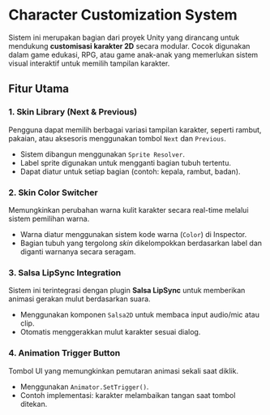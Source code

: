 #  Character Customization System

Sistem ini merupakan bagian dari proyek Unity yang dirancang untuk mendukung **customisasi karakter 2D** secara modular. Cocok digunakan dalam game edukasi, RPG, atau game anak-anak yang memerlukan sistem visual interaktif untuk memilih tampilan karakter.

##  Fitur Utama

### 1.  Skin Library (Next & Previous)
Pengguna dapat memilih berbagai variasi tampilan karakter, seperti rambut, pakaian, atau aksesoris menggunakan tombol `Next` dan `Previous`.

- Sistem dibangun menggunakan `Sprite Resolver`.
- Label sprite digunakan untuk mengganti bagian tubuh tertentu.
- Dapat diatur untuk setiap bagian (contoh: kepala, rambut, badan).

### 2.  Skin Color Switcher
Memungkinkan perubahan warna kulit karakter secara real-time melalui sistem pemilihan warna.

- Warna diatur menggunakan sistem kode warna (`Color`) di Inspector.
- Bagian tubuh yang tergolong *skin* dikelompokkan berdasarkan label dan diganti warnanya secara seragam.

### 3.  Salsa LipSync Integration
Sistem ini terintegrasi dengan plugin **Salsa LipSync** untuk memberikan animasi gerakan mulut berdasarkan suara.

- Menggunakan komponen `Salsa2D` untuk membaca input audio/mic atau clip.
- Otomatis menggerakkan mulut karakter sesuai dialog.

### 4. Animation Trigger Button
Tombol UI yang memungkinkan pemutaran animasi sekali saat diklik.

- Menggunakan `Animator.SetTrigger()`.
- Contoh implementasi: karakter melambaikan tangan saat tombol ditekan.


